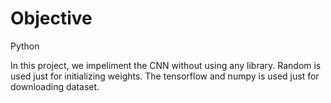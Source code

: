 # Objective
 Python

 In this project, we impeliment the CNN without using any library. Random is used just for initializing weights. The tensorflow and numpy is used just for downloading dataset.

